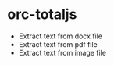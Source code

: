 # orc-totaljs


- Extract text from docx file
- Extract text from pdf file
- Extract text from image file